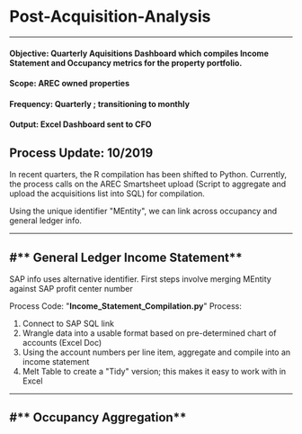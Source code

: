 # Post-Acquisition-Analysis
----------------------------

#### Objective: Quarterly Aquisitions Dashboard which compiles Income Statement and Occupancy metrics for the property portfolio.
#### Scope: AREC owned properties
#### Frequency: Quarterly ; transitioning to monthly
#### Output: Excel Dashboard sent to CFO
**Process Update: 10/2019**
---
In recent quarters, the R compilation has been shifted to Python. Currently, the process calls on the AREC Smartsheet upload (Script to aggregate and upload the acquisitions list into SQL) for compilation.

Using the unique identifier "MEntity", we can link across occupancy and general ledger info.

---
#** General Ledger Income Statement**
---
SAP info uses alternative identifier. First steps involve merging MEntity against SAP profit center number
 
Process Code: "**Income_Statement_Compilation.py**"
Process:
1. Connect to SAP SQL link
2. Wrangle data into a usable format based on pre-determined chart of accounts (Excel Doc)
3. Using the account numbers per line item, aggregate and compile into an income statement
4. Melt Table to create a "Tidy" version; this makes it easy to work with in Excel 

---
#** Occupancy Aggregation**
---



